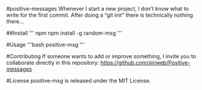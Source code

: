 #positive-messages
    Whenever I start a new project, I don't know what to write for the first commit. After doing a “git init” there is technically nothing there...

##Install
''' npm
    npm install -g random-msg
'''

#Usage
'''bash
    positive-msg
'''

#Contributing
    If someone wants to add or improve something, I invite you to collaborate directly in this repository: https://github.com/siriweb/Positive-messages

#License
    positive-msg is released under the MIT License.